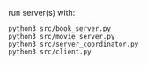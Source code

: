 run server(s) with:

    python3 src/book_server.py
    python3 src/movie_server.py
    python3 src/server_coordinator.py
    python3 src/client.py
